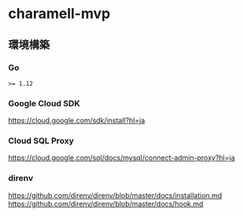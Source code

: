 # charamell-mvp

## 環境構築

### Go

```
>= 1.12
```

### Google Cloud SDK

https://cloud.google.com/sdk/install?hl=ja

### Cloud SQL Proxy

https://cloud.google.com/sql/docs/mysql/connect-admin-proxy?hl=ja

### direnv

https://github.com/direnv/direnv/blob/master/docs/installation.md
https://github.com/direnv/direnv/blob/master/docs/hook.md